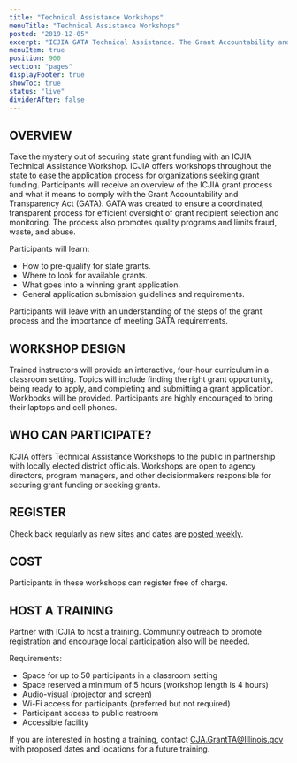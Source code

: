 ```yaml
---
title: "Technical Assistance Workshops"
menuTitle: "Technical Assistance Workshops"
posted: "2019-12-05"
excerpt: "ICJIA GATA Technical Assistance. The Grant Accountability and Transparency Act (GATA) of 2014, 30 ILCS 708/1 et seq., increased accountability and transparency in the use of grant funds and reduced the administrative burden on state agencies and grantees through adoption of federal grant guidelines and regulations."
menuItem: true
position: 900
section: "pages"
displayFooter: true
showToc: true
status: "live"
dividerAfter: false
---
```


## OVERVIEW

Take the mystery out of securing state grant funding with an ICJIA Technical Assistance Workshop. ICJIA offers workshops throughout the state to ease the application process for organizations seeking grant funding. Participants will receive an overview of the ICJIA grant process and what it means to comply with the Grant Accountability and Transparency Act (GATA). GATA was created to ensure a coordinated, transparent process for efficient oversight of grant recipient selection and monitoring. The process also promotes quality programs and limits fraud, waste, and abuse.

Participants will learn: 
* How to pre-qualify for state grants.
* Where to look for available grants.
* What goes into a winning grant application.
* General application submission guidelines and requirements. 

Participants will leave with an understanding of the steps of the grant process and the importance of meeting GATA requirements. 

## WORKSHOP DESIGN

Trained instructors will provide an interactive, four-hour curriculum in a classroom setting. Topics will include finding the right grant opportunity, being ready to apply, and completing and submitting a grant application. Workbooks will be provided. Participants are highly encouraged to bring their laptops and cell phones. 

## WHO CAN PARTICIPATE?

ICJIA offers Technical Assistance Workshops to the public in partnership with locally elected district officials. Workshops are open to agency directors, program managers, and other decisionmakers responsible for securing grant funding or seeking grants.

## REGISTER

Check back regularly as new sites and dates are [posted weekly](/registration). 

## COST

Participants in these workshops can register free of charge. 

## HOST A TRAINING

Partner with ICJIA to host a training. Community outreach to promote registration and encourage local participation also will be needed.

Requirements: 
* Space for up to 50 participants in a classroom setting
* Space reserved a minimum of 5 hours (workshop length is 4 hours)
* Audio-visual (projector and screen) 
* Wi-Fi access for participants (preferred but not required) 
* Participant access to public restroom
* Accessible facility

If you are interested in hosting a training, contact CJA.GrantTA@Illinois.gov with proposed dates and locations for a future training. 

